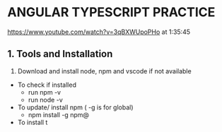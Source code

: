 # ANGULAR TYPESCRIPT PRACTICE
https://www.youtube.com/watch?v=3qBXWUpoPHo
at 1:35:45


## 1. Tools and Installation
1. Download and install node, npm and vscode if not available
 - To check if installed
    - run npm -v
    - run node -v
 - To update/ install npm ( -g is for global)
    - npm install -g npm@<latest version number>
 - To install t